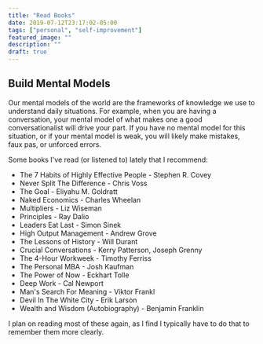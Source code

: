```yaml
---
title: "Read Books"
date: 2019-07-12T23:17:02-05:00
tags: ["personal", "self-improvement"]
featured_image: ""
description: ""
draft: true
---
```


## Build Mental Models

Our mental models of the world are the frameworks of knowledge we use to understand daily situations. For example, when you are having a conversation, your mental model of what makes one a good conversationalist will drive your part.  If you have no mental model for this situation, or if your mental model is weak, you will likely make mistakes, faux pas, or unforced errors.



Some books I've read (or listened to) lately that I recommend:

* The 7 Habits of Highly Effective People - Stephen R. Covey
* Never Split The Difference - Chris Voss
* The Goal - Eliyahu M. Goldratt
* Naked Economics - Charles Wheelan
* Multipliers - Liz Wiseman
* Principles - Ray Dalio
* Leaders Eat Last - Simon Sinek
* High Output Management - Andrew Grove
* The Lessons of History - Will Durant
* Crucial Conversations - Kerry Patterson, Joseph Grenny
* The 4-Hour Workweek - Timothy Ferriss
* The Personal MBA - Josh Kaufman
* The Power of Now - Eckhart Tolle
* Deep Work - Cal Newport
* Man's Search For Meaning - Viktor Frankl
* Devil In The White City - Erik Larson
* Wealth and Wisdom (Autobiography) - Benjamin Franklin

I plan on reading most of these again, as I find I typically have to do that to remember them more clearly.


